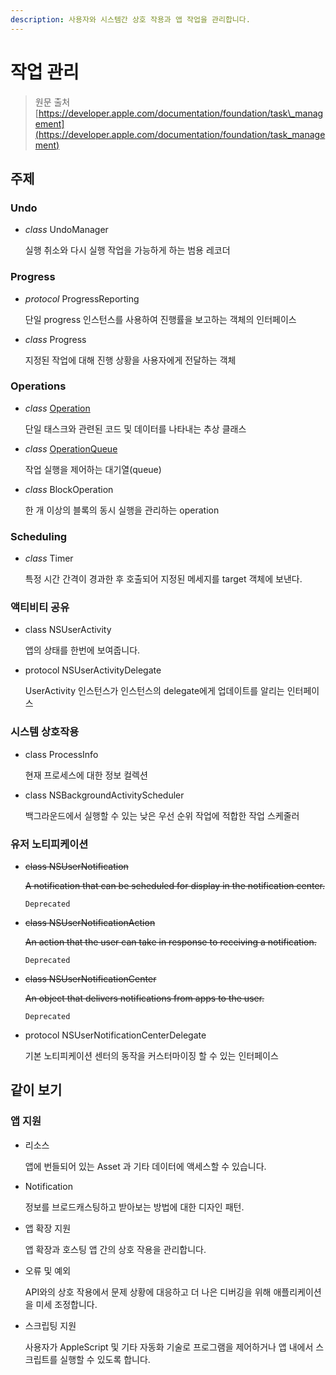 ```yaml
---
description: 사용자와 시스템간 상호 작용과 앱 작업을 관리합니다.
---
```


# 작업 관리

> 원문 출처  
> [https://developer.apple.com/documentation/foundation/task\_management](https://developer.apple.com/documentation/foundation/task_management)

## 주제

### Undo

* _class_ UndoManager

  실행 취소와 다시 실행 작업을 가능하게 하는 범용 레코더

### Progress

* _protocol_ ProgressReporting

  단일 progress 인스턴스를 사용하여 진행률을 보고하는 객체의 인터페이스

* _class_ Progress

  지정된 작업에 대해 진행 상황을 사용자에게 전달하는 객체

### Operations

* _class_ [Operation](operation.md)

  단일 태스크와 관련된 코드 및 데이터를 나타내는 추상 클래스

* _class_ [OperationQueue](operationqueue.md)

  작업 실행을 제어하는 대기열\(queue\)

* _class_ BlockOperation

  한 개 이상의 블록의 동시 실행을 관리하는 operation

### Scheduling

* _class_ Timer

  특정 시간 간격이 경과한 후 호출되어 지정된 메세지를 target 객체에 보낸다.

### 액티비티 공유

* class NSUserActivity

  앱의 상태를 한번에 보여줍니다.

* protocol NSUserActivityDelegate

  UserActivity 인스턴스가 인스턴스의 delegate에게 업데이트를 알리는 인터페이스

### 시스템 상호작용

* class ProcessInfo

  현재 프로세스에 대한 정보 컬렉션

* class NSBackgroundActivityScheduler

  백그라운드에서 실행할 수 있는 낮은 우선 순위 작업에 적합한 작업 스케줄러

### 유저 노티피케이션

* ~~class NSUserNotification~~

  ~~A notification that can be scheduled for display in the notification center.~~

  `Deprecated`

* ~~class NSUserNotificationAction~~

  ~~An action that the user can take in response to receiving a notification.~~

  `Deprecated`

* ~~class NSUserNotificationCenter~~

  ~~An object that delivers notifications from apps to the user.~~

  `Deprecated`

* protocol NSUserNotificationCenterDelegate

  기본 노티피케이션 센터의 동작을 커스터마이징 할 수 있는 인터페이스

## 같이 보기

### 앱 지원

* 리소스

  앱에 번들되어 있는 Asset 과 기타 데이터에 액세스할 수 있습니다.

* Notification

  정보를 브로드캐스팅하고 받아보는 방법에 대한 디자인 패턴.

* 앱 확장 지원

  앱 확장과 호스팅 앱 간의 상호 작용을 관리합니다.

* 오류 및 예외

  API와의 상호 작용에서 문제 상황에 대응하고 더 나은 디버깅을 위해 애플리케이션을 미세 조정합니다.

* 스크립팅 지원

  사용자가 AppleScript 및 기타 자동화 기술로 프로그램을 제어하거나 앱 내에서 스크립트를 실행할 수 있도록 합니다.

